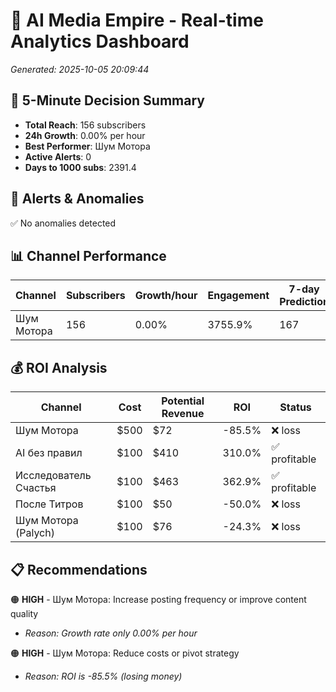 # 🚀 AI Media Empire - Real-time Analytics Dashboard

*Generated: 2025-10-05 20:09:44*

## 🎯 5-Minute Decision Summary

- **Total Reach**: 156 subscribers
- **24h Growth**: 0.00% per hour
- **Best Performer**: Шум Мотора
- **Active Alerts**: 0
- **Days to 1000 subs**: 2391.4

## 🚨 Alerts & Anomalies

✅ No anomalies detected

## 📊 Channel Performance

| Channel | Subscribers | Growth/hour | Engagement | 7-day Prediction |
|---------|------------|-------------|------------|------------------|
| Шум Мотора | 156 | 0.00% | 3755.9% | 167 |

## 💰 ROI Analysis

| Channel | Cost | Potential Revenue | ROI | Status |
|---------|------|------------------|-----|--------|
| Шум Мотора | $500 | $72 | -85.5% | ❌ loss |
| AI без правил | $100 | $410 | 310.0% | ✅ profitable |
| Исследователь Счастья | $100 | $463 | 362.9% | ✅ profitable |
| После Титров | $100 | $50 | -50.0% | ❌ loss |
| Шум Мотора (Palych) | $100 | $76 | -24.3% | ❌ loss |

## 📋 Recommendations

🟠 **HIGH** - Шум Мотора: Increase posting frequency or improve content quality
   - *Reason: Growth rate only 0.00% per hour*

🟠 **HIGH** - Шум Мотора: Reduce costs or pivot strategy
   - *Reason: ROI is -85.5% (losing money)*

